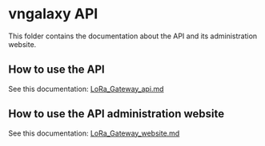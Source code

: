 # vngalaxy API

This folder contains the documentation about the API and its administration website.

## How to use the API

See this documentation: [LoRa_Gateway_api.md](./LoRa_Gateway_api.md)

## How to use the API administration website

See this documentation: [LoRa_Gateway_website.md](./LoRa_Gateway_website.md)